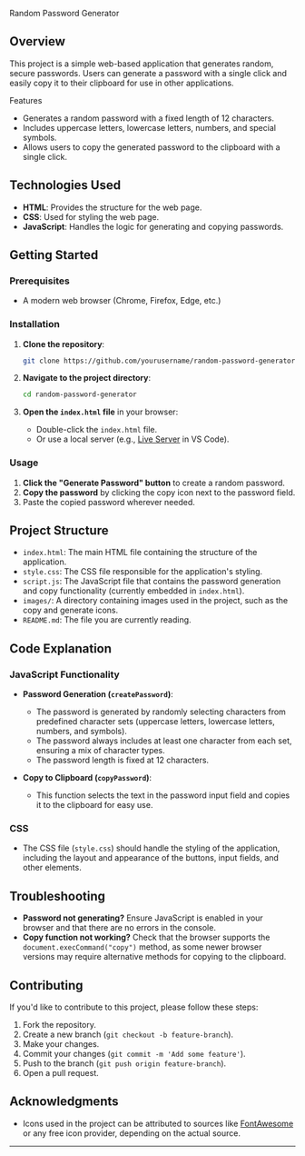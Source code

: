 
Random Password Generator

## Overview
This project is a simple web-based application that generates random, secure passwords. Users can generate a password with a single click and easily copy it to their clipboard for use in other applications.

Features
- Generates a random password with a fixed length of 12 characters.
- Includes uppercase letters, lowercase letters, numbers, and special symbols.
- Allows users to copy the generated password to the clipboard with a single click.

## Technologies Used
- **HTML**: Provides the structure for the web page.
- **CSS**: Used for styling the web page.
- **JavaScript**: Handles the logic for generating and copying passwords.

## Getting Started

### Prerequisites
- A modern web browser (Chrome, Firefox, Edge, etc.)

### Installation
1. **Clone the repository**:
   ```bash
   git clone https://github.com/yourusername/random-password-generator.git
   ```

2. **Navigate to the project directory**:
   ```bash
   cd random-password-generator
   ```

3. **Open the `index.html` file** in your browser:
   - Double-click the `index.html` file.
   - Or use a local server (e.g., [Live Server](https://marketplace.visualstudio.com/items?itemName=ritwickdey.LiveServer) in VS Code).

### Usage
1. **Click the "Generate Password" button** to create a random password.
2. **Copy the password** by clicking the copy icon next to the password field.
3. Paste the copied password wherever needed.

## Project Structure
- `index.html`: The main HTML file containing the structure of the application.
- `style.css`: The CSS file responsible for the application's styling.
- `script.js`: The JavaScript file that contains the password generation and copy functionality (currently embedded in `index.html`).
- `images/`: A directory containing images used in the project, such as the copy and generate icons.
- `README.md`: The file you are currently reading.

## Code Explanation

### JavaScript Functionality
- **Password Generation (`createPassword`)**: 
  - The password is generated by randomly selecting characters from predefined character sets (uppercase letters, lowercase letters, numbers, and symbols).
  - The password always includes at least one character from each set, ensuring a mix of character types.
  - The password length is fixed at 12 characters.
  
- **Copy to Clipboard (`copyPassword`)**:
  - This function selects the text in the password input field and copies it to the clipboard for easy use.

### CSS
- The CSS file (`style.css`) should handle the styling of the application, including the layout and appearance of the buttons, input fields, and other elements.

## Troubleshooting
- **Password not generating?** Ensure JavaScript is enabled in your browser and that there are no errors in the console.
- **Copy function not working?** Check that the browser supports the `document.execCommand("copy")` method, as some newer browser versions may require alternative methods for copying to the clipboard.

## Contributing
If you'd like to contribute to this project, please follow these steps:
1. Fork the repository.
2. Create a new branch (`git checkout -b feature-branch`).
3. Make your changes.
4. Commit your changes (`git commit -m 'Add some feature'`).
5. Push to the branch (`git push origin feature-branch`).
6. Open a pull request.



## Acknowledgments
- Icons used in the project can be attributed to sources like [FontAwesome](https://fontawesome.com/) or any free icon provider, depending on the actual source.

---


